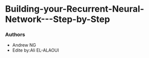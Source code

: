 # Building-your-Recurrent-Neural-Network---Step-by-Step
### Authors
* Andrew NG
* Edite by:Ali EL-ALAOUI 
